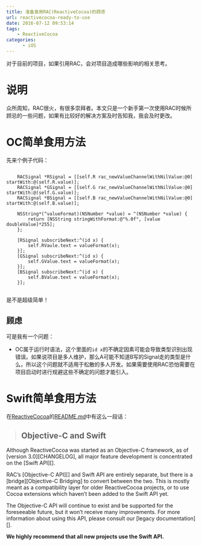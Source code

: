 ```yaml
---
title: 准备食用RAC(ReactiveCocoa)的顾虑
url: reactivecocoa-ready-to-use
date: 2016-07-12 09:53:14
tags:
    - ReactiveCocoa
categories:
      - iOS
---
```


对于目前的项目，如果引用RAC，会对项目造成哪些影响的相关思考。

<!--more-->

# 说明

众所周知，RAC很火，有很多崇拜者。本文只是一个新手第一次使用RAC时候所顾忌的一些问题，如果有比较好的解决方案及时告知我，我会及时更改。


# OC简单食用方法

先来个例子代码：

```objc

    RACSignal *RSignal = [[self.R rac_newValueChannelWithNilValue:@0] startWith:@(self.R.value)];
    RACSignal *GSignal = [[self.G rac_newValueChannelWithNilValue:@0] startWith:@(self.G.value)];
    RACSignal *BSignal = [[self.B rac_newValueChannelWithNilValue:@0] startWith:@(self.B.value)];

    NSString*(^valueFormat)(NSNumber *value) = ^(NSNumber *value) {
        return [NSString stringWithFormat:@"%.0f", [value doubleValue]*255];
    };
    
    [RSignal subscribeNext:^(id x) {
        self.RVaule.text = valueFormat(x);
    }];
    [GSignal subscribeNext:^(id x) {
        self.GValue.text = valueFormat(x);
    }];
    [BSignal subscribeNext:^(id x) {
        self.BValue.text = valueFormat(x);
    }];
    
```

是不是超级简单！


## 顾虑

可是我有一个问题：

- OC属于运行时语法，这个里面的`id x`的不确定因素可能会导致类型识别出现错误。如果说项目是多人维护，那么A可能不知道B写的Signal走的类型是什么，所以这个问题就不适用于松散的多人开发。如果需要使用RAC恐怕需要在项目启动时进行规避这些不确定的问题才能引入。


# Swift简单食用方法

在[ReactiveCocoa](https://github.com/ReactiveCocoa/ReactiveCocoa)的[README.md](https://github.com/ReactiveCocoa/ReactiveCocoa#objective-c-and-swift)中有这么一段话：

> ## Objective-C and Swift
>
  Although ReactiveCocoa was started as an Objective-C framework, as of [version
  3.0][CHANGELOG], all major feature development is concentrated on the [Swift API][].
>
  RAC’s [Objective-C API][] and Swift API are entirely separate, but there is
  a [bridge][Objective-C Bridging] to convert between the two. This
  is mostly meant as a compatibility layer for older ReactiveCocoa projects, or to
  use Cocoa extensions which haven’t been added to the Swift API yet.
>
  The Objective-C API will continue to exist and be supported for the foreseeable
  future, but it won’t receive many improvements. For more information about using
  this API, please consult our [legacy documentation][].
>
  **We highly recommend that all new projects use the Swift API.**
